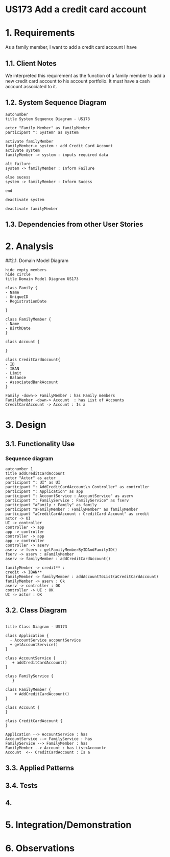 # US173 Add a credit card account

# 1. Requirements

As a family member, I want to add a credit card account I have

## 1.1. Client Notes

We interpreted this requirement as the function of a family member to add a new credit card account to his account portfolio. It must have a cash account associated to it.

## 1.2. System Sequence Diagram
```puml
autonumber
title System Sequence Diagram - US173

actor "Family Member" as familyMember
participant ": System" as system

activate familyMember
familyMember-> system : add Credit Card Account
activate system
familyMember -> system : inputs required data

alt failure
system -> familyMember : Inform Failure

else sucess
system -> familyMember : Inform Sucess

end

deactivate system

deactivate familyMember
```

## 1.3. Dependencies from other User Stories


# 2. Analysis


##2.1. Domain Model Diagram

```puml
hide empty members
hide circle
title Domain Model Diagram US173

class Family {
- Name
- UniqueID
- RegistrationDate

}

class FamilyMember {
- Name
- BirthDate
}

class Account {

}

class CreditCardAccount{
- ID
- IBAN
- Limit
- Balance
- AssociatedBankAccount
}

Family -down-> FamilyMember : has Family members
FamilyMember -down-> Account  : has List of Accounts
CreditCardAccount -> Account : Is a
```

# 3. Design


## 3.1. Functionality Use

### Sequence diagram

``` puml
autonumber 1
title addCreditCardAccount
actor "Actor" as actor
participant ": UI" as UI
participant ": AddCreditCardAccount\n Controller" as controller
participant ": Application" as app
participant ": AccountService : AccountService" as aserv
participant ": FamilyService : FamilyService" as fserv
participant "aFamily : Family" as family
participant "aFamilyMember : FamilyMember" as familyMember
participant "aCreditCardAccount : CreditCard Account" as credit
actor -> UI
UI -> controller
controller -> app
app -> controller
controller -> app
app -> controller
controller -> aserv
aserv -> fserv : getFamilyMemberByIDAndFamilyID()
fserv -> aserv : aFamilyMember
aserv -> familyMember : addCreditCardAccount()

familyMember -> credit** : 
credit -> IBAN**
familyMember -> familyMember : addAccountToList(aCreditCardAccount)
familyMember -> aserv : Ok
aserv -> controller : OK
controller -> UI : OK
UI -> actor : OK
```

## 3.2. Class Diagram
```puml

title Class Diagram - US173

class Application {
  - AccountService accountService
  + getAccountService()
}

class AccountService {
   + addCreditCardAccount()
}

class FamilyService {
   }
   
class FamilyMember {
    + AddCreditCardAccount()
}

class Account {
}

class CreditCardAccount {
}

Application --> AccountService : has
AccountService --> FamilyService : has
FamilyService --> FamilyMember : has
FamilyMember --> Account : has List<Account>
Account  <-- CreditCardAccount : Is a
```


## 3.3. Applied Patterns


## 3.4. Tests

## 4.

# 5. Integration/Demonstration


# 6. Observations

